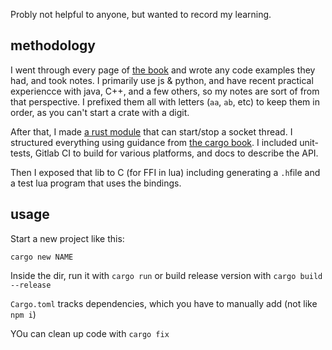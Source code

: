  Probly not helpful to anyone, but wanted to record my learning.

## methodology

I went through every page of [the book](https://doc.rust-lang.org/book/) and wrote any code examples they had, and took notes. I primarily use js & python, and have recent practical experiencce with java, C++, and a few others, so my notes are sort of from that perspective. I prefixed them all with letters (`aa`, `ab`, etc) to keep them in order, as you can't start a crate with a digit.

After that, I made [a rust module](https://dev.to/ghost/rust-project-structure-example-step-by-step-3ee) that can start/stop a socket thread. I structured everything using guidance from [the cargo book](https://doc.rust-lang.org/cargo/guide/). I included unit-tests, Gitlab CI to build for various platforms, and docs to describe the API.

Then I exposed that lib to C (for FFI in lua) including generating a `.h`file and a test lua program that uses the bindings.

## usage

Start a new project like this:

```
cargo new NAME
```

Inside the dir, run it with `cargo run` or build release version with `cargo build --release`

`Cargo.toml` tracks dependencies, which you have to manually add (not like `npm i`)

YOu can clean up code with `cargo fix`
